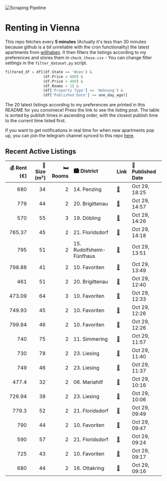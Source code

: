 ![Scraping Pipeline](https://github.com/AthomsG/renting-in-vienna/actions/workflows/run_pipeline.yml/badge.svg)


# Renting in Vienna

This repo fetches every **5 minutes** (Actually it's less than 30 minutes because github is a bit unreliable with the cron functionality) the latest apartments from [willhaben](https://www.willhaben.at/).
It then filters the listings according to my preferences and stores them in `check_these.csv` - You can change filter settings in the `filter_dataset.py` script.

```python
filtered_df = df[(df.State == 'Wien') & 
                 (df.Price < 800) &
                 (df.Price > 400) &
                 (df.Rooms > 1) &
                 (df['Property Type'] == 'Wohnung') &
                 (df['Published Date'] >= one_day_ago)]
```

The 20 latest listings according to my preferences are printed in this README for you conviniece! Press the link to see the listing post.
The table is sorted by publish times in ascending order, with the closest publish time to the current time listed first.

If you want to get notifications in real time for when new apartments pop up, you can join the telegram channel synced to this repo [here](https://t.me/+1HPAYOf5BSsyNTlk).

## Recent Active Listings

|   💰 Rent (€) |   📏 Size (m²) |   🛏️ Rooms | 🏙️ District              | Link                                                                                                                                                                                                                                                       | 📅 Published Date   |
|-------------:|--------------:|-----------:|:-------------------------|:-----------------------------------------------------------------------------------------------------------------------------------------------------------------------------------------------------------------------------------------------------------|:-------------------|
|       680    |            34 |          2 | 14. Penzing              | [🔗](https://www.willhaben.at/iad/immobilien/d/mietwohnungen/wien/wien-1140-penzing/smarte-zwei-zimmerwohnung-in-penzing-mit-balkon-1560025533/)                                                                                                            | Oct 29, 18:25      |
|       779    |            44 |          2 | 20. Brigittenau          | [🔗](https://www.willhaben.at/iad/immobilien/d/mietwohnungen/wien/wien-1200-brigittenau/moderne-2-zimmer-wohnung-in-donaun%C3%A4he-831020847/)                                                                                                              | Oct 29, 14:57      |
|       570    |            55 |          3 | 19. Döbling              | [🔗](https://www.willhaben.at/iad/immobilien/d/mietwohnungen/wien/wien-1190-d%C3%B6bling/helle-&-renovierte-3-zimmer-gemeinde-wohnung-weiterzugeben-1159566384/)                                                                                            | Oct 29, 14:26      |
|       765.37 |            45 |          2 | 21. Floridsdorf          | [🔗](https://www.willhaben.at/iad/immobilien/d/mietwohnungen/wien/wien-1210-floridsdorf/tolle-2-zimmer-wohnung-mit-idealer-raumaufteilung-in-guter-und-infrastrukturell-ansprechender-lage%21-1791769254/)                                                  | Oct 29, 14:18      |
|       795    |            51 |          2 | 15. Rudolfsheim-Fünfhaus | [🔗](https://www.willhaben.at/iad/immobilien/d/mietwohnungen/wien/wien-1150-rudolfsheim-f%C3%BCnfhaus/wundersch%C3%B6ne-2-zimmer-wohnung-mit-terrasse-1939918169/)                                                                                          | Oct 29, 13:51      |
|       798.88 |            41 |          2 | 10. Favoriten            | [🔗](https://www.willhaben.at/iad/immobilien/d/mietwohnungen/wien/wien-1100-favoriten/sonnwend-living%21-inklusive-k%C3%BCche%21-erstbezug%21-elektrische-raffstores%21-klima-vorb.%21-n%C3%A4he-u1.---wohntraum-774645004/)                                | Oct 29, 13:49      |
|       461    |            51 |          2 | 20. Brigittenau          | [🔗](https://www.willhaben.at/iad/immobilien/d/mietwohnungen/wien/wien-1200-brigittenau/u-6-n%C3%A4he-topaltbau-hauptmiete-unbefristet-f%C3%BCr-p%C3%A4rchen-oder-single-geeignet-1957819797/)                                                              | Oct 29, 12:40      |
|       473.09 |            64 |          3 | 10. Favoriten            | [🔗](https://www.willhaben.at/iad/immobilien/d/mietwohnungen/wien/wien-1100-favoriten/3.-zimmer-gemeindewohnung-in-1100-wien-ohne-aufzug%21-/-vormerkschein-bis-30.09.2024-/-n%C3%A4chste-sammelbesichtigung-am-10.11.24-von-14-bis-17h-%21%21-1551815967/) | Oct 29, 12:33      |
|       749.93 |            45 |          2 | 10. Favoriten            | [🔗](https://www.willhaben.at/iad/immobilien/d/mietwohnungen/wien/wien-1100-favoriten/orea-%7C-sch%C3%B6ne-2-zimmer-wohnung-nahe-u1-keplerplatz-%7C-smart-besichtigen-%C2%B7-online-anmieten-1898525995/)                                                   | Oct 29, 12:26      |
|       799.84 |            46 |          2 | 10. Favoriten            | [🔗](https://www.willhaben.at/iad/immobilien/d/mietwohnungen/wien/wien-1100-favoriten/orea-%7C-helle-2-zimmer-wohnung-mit-guter-%C3%B6ffentlicher-anbindung-%7C-smart-besichtigen-%C2%B7-online-anmieten-1282757982/)                                       | Oct 29, 12:26      |
|       740    |            75 |          2 | 11. Simmering            | [🔗](https://www.willhaben.at/iad/immobilien/d/mietwohnungen/wien/wien-1110-simmering/hauptmiethit-n%C3%A4he-enkplatz-1236225938/)                                                                                                                          | Oct 29, 11:57      |
|       730    |            78 |          2 | 23. Liesing              | [🔗](https://www.willhaben.at/iad/immobilien/d/mietwohnungen/wien/wien-1230-liesing/gartenseitige-eg-wohnung-mit-1-schlafzimmer.-teilm%C3%B6bliert-mit-k%C3%BCchenutensilien-auch-f%C3%BCr-%C3%BCbergangsl%C3%B6sung-geeignet.-1553418773/)                 | Oct 29, 11:40      |
|       749    |            46 |          2 | 23. Liesing              | [🔗](https://www.willhaben.at/iad/immobilien/d/mietwohnungen/wien/wien-1230-liesing/ruhige-25-zimmerwohnung-in-guter-lage-%7C-zellmann-immobilien-1178243261/)                                                                                              | Oct 29, 11:37      |
|       477.4  |            32 |          2 | 06. Mariahilf            | [🔗](https://www.willhaben.at/iad/immobilien/d/mietwohnungen/wien/wien-1060-mariahilf/top-pendlerwohnung-in-biedermeierhaus-bei-mariahilferstra%C3%9Fe-2050175027/)                                                                                         | Oct 29, 10:16      |
|       726.94 |            38 |          2 | 23. Liesing              | [🔗](https://www.willhaben.at/iad/immobilien/d/mietwohnungen/wien/wien-1230-liesing/living-in-%E2%80%9823---mietkauf-1687798252/)                                                                                                                           | Oct 29, 10:06      |
|       779.3  |            52 |          2 | 21. Floridsdorf          | [🔗](https://www.willhaben.at/iad/immobilien/d/mietwohnungen/wien/wien-1210-floridsdorf/renovierte-2-zimmer-wohnung-im-dachgescho%C3%9F-1780082573/)                                                                                                        | Oct 29, 09:49      |
|       790    |            44 |          2 | 10. Favoriten            | [🔗](https://www.willhaben.at/iad/immobilien/d/mietwohnungen/wien/wien-1100-favoriten/2-zimmer-wohntraum-mit-balkon-im-viola-park-896639808/)                                                                                                               | Oct 29, 09:47      |
|       590    |            57 |          2 | 21. Floridsdorf          | [🔗](https://www.willhaben.at/iad/immobilien/d/mietwohnungen/wien/wien-1210-floridsdorf/gemeindewohnung-1210-wien-%28ruthnergasse%29-2-zimmer---vormerkschein-stichtag-31.10.2024-1805903422/)                                                              | Oct 29, 09:24      |
|       725    |            43 |          2 | 10. Favoriten            | [🔗](https://www.willhaben.at/iad/immobilien/d/mietwohnungen/wien/wien-1100-favoriten/2-zimmer-wohnung-im-10.bezirk---renovierter-altbau---gute-anbindung-und-infrastruktur-1894245947/)                                                                    | Oct 29, 09:17      |
|       680    |            44 |          2 | 16. Ottakring            | [🔗](https://www.willhaben.at/iad/immobilien/d/mietwohnungen/wien/wien-1160-ottakring/privat%21-2-zimmerwohnung-zu-vermieten-1865971676/)                                                                                                                   | Oct 29, 09:16      |
